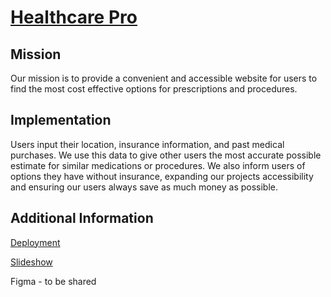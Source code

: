 # [Healthcare Pro](https://tfc-hackathon-kingtingthegreat.vercel.app/)
## Mission
Our mission is to provide a convenient and accessible website for users to find the most cost effective options for prescriptions and procedures.
## Implementation
Users input their location, insurance information, and past medical purchases. We use this data to give other users the most accurate possible estimate for similar medications or procedures. We also inform users of options they have without insurance, expanding our projects accessibility and ensuring our users always save as much money as possible.
## Additional Information
[Deployment](https://tfc-hackathon.vercel.app/)

[Slideshow](https://docs.google.com/presentation/d/1vmtvMfpAuacX3Iuy_7lnxXy3K8JnTRF3nhauZZOYdtQ/edit?usp=sharing)

Figma - to be shared
